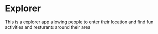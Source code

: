# Explorer
This is a explorer app allowing people to enter their location and find fun activities and resturants around their area
